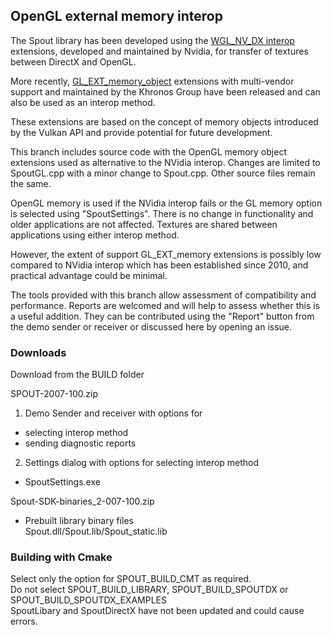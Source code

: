 ## OpenGL external memory interop

The Spout library has been developed using the [WGL_NV_DX interop](https://registry.khronos.org/OpenGL/extensions/NV/WGL_NV_DX_interop2.txt) extensions, developed and maintained by Nvidia, for transfer of textures between DirectX and OpenGL.

More recently, [GL_EXT_memory_object](https://registry.khronos.org/OpenGL/extensions/EXT/EXT_external_objects.txt) extensions with multi-vendor support and maintained by the Khronos Group have been released and can also be used as an interop method.

These extensions are based on the concept of memory objects introduced by the Vulkan API and provide potential for future development.

This branch includes source code with the OpenGL memory object extensions used as alternative to the NVidia interop. Changes are limited to SpoutGL.cpp with a minor change to Spout.cpp. Other source files remain the same.

OpenGL memory is used if the NVidia interop fails or the GL memory option is selected using "SpoutSettings". There is no change in functionality and older applications are not affected. Textures are shared between applications using either interop method.

However, the extent of support GL_EXT_memory extensions is possibly low compared to NVidia interop which has been established since 2010, and practical advantage could be minimal. 

The tools provided with this branch allow assessment of compatibility and performance. Reports are welcomed and will help to assess whether this is a useful addition. They can be contributed using the "Report" button from the demo sender or receiver or discussed here by opening an issue.

### Downloads

Download from the BUILD folder

SPOUT-2007-100.zip
1) Demo Sender and receiver with options for 
- selecting interop method
- sending diagnostic reports
2) Settings dialog with options for selecting interop method
- SpoutSettings.exe


Spout-SDK-binaries_2-007-100.zip
- Prebuilt library binary files\
Spout.dll/Spout.lib/Spout_static.lib

### Building with Cmake
Select only the option for SPOUT_BUILD_CMT as required.\
Do not select SPOUT_BUILD_LIBRARY, SPOUT_BUILD_SPOUTDX or SPOUT_BUILD_SPOUTDX_EXAMPLES\
SpoutLibary and SpoutDirectX have not been updated and could cause errors.



